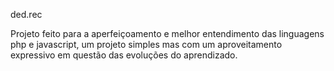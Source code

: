 ded.rec

Projeto feito para a aperfeiçoamento e melhor entendimento das linguagens php e javascript, um projeto simples mas com um aproveitamento expressivo em questão das evoluções do aprendizado.
